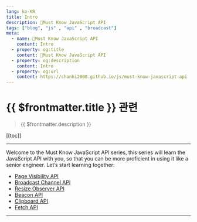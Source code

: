 ```yaml
---
lang: ko-KR
title: Intro
description: 🧶Must Know JavaScript API
tags: ["blog", "js" , "api" , "broadcast"]
meta:
  - name: 🧶Must Know JavaScript API
    content: Intro
  - property: og:title
    content: 🧶Must Know JavaScript API
  - property: og:description
    content: Intro
  - property: og:url
    content: https://chanhi2000.github.io/js/must-know-javascript-api
---
```


# {{ $frontmatter.title }} 관련

> {{ $frontmatter.description }}

[[toc]]

---

Welcome to the Must Know JavaScript API series, this series will learn the JavaScript API with you, so that you can be more proficient in using it like a senior engineer. Let’s start learning together:

- [Page Visibility API](page-visibiliy)
- [Broadcast Channel API](broadcast-channel)
- [Resize Observer API](resize-observer)
- [Beacon API](beacon)
- [Clipboard API](clipboard)
- [Fetch API](fetch)

---

<TagLinks />